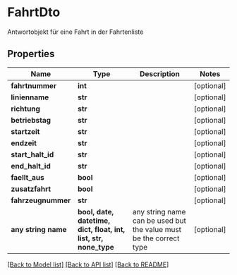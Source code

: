 # FahrtDto

Antwortobjekt für eine Fahrt in der Fahrtenliste

## Properties
Name | Type | Description | Notes
------------ | ------------- | ------------- | -------------
**fahrtnummer** | **int** |  | [optional] 
**linienname** | **str** |  | [optional] 
**richtung** | **str** |  | [optional] 
**betriebstag** | **str** |  | [optional] 
**startzeit** | **str** |  | [optional] 
**endzeit** | **str** |  | [optional] 
**start_halt_id** | **str** |  | [optional] 
**end_halt_id** | **str** |  | [optional] 
**faellt_aus** | **bool** |  | [optional] 
**zusatzfahrt** | **bool** |  | [optional] 
**fahrzeugnummer** | **str** |  | [optional] 
**any string name** | **bool, date, datetime, dict, float, int, list, str, none_type** | any string name can be used but the value must be the correct type | [optional]

[[Back to Model list]](../README.md#documentation-for-models) [[Back to API list]](../README.md#documentation-for-api-endpoints) [[Back to README]](../README.md)


